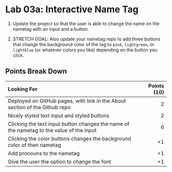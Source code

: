Lab 03a: Interactive Name Tag
===

1) Update the project so that the user is able to change the name on the nametag with an input and a button.

1) STRETCH GOAL: Also update your nametag repo to add three buttons that change the background color of the tag to `pink`, `lightgreen`, or `lightblue` (or whatever colors you like) depending on the button you click.

## Points Break Down

Looking For | Points (10)
:--|--:
Deployed on GitHub pages, with link in the About section of the Github repo | 2
Nicely styled text input and styled buttons | 2
Clicking the text input button changes the name of the nametag to the value of the input | 6
Clicking the color buttons changes the background color of then nametag | +1
Add pronouns to the nametag | +1
Give the user the option to change the font | +1
